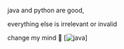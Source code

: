 java and python are good,

everything else is irrelevant or invalid

change my mind

[![java](https://cloud.githubusercontent.com/assets/17016297/18839843/0e06a67a-83d2-11e6-993a-b35a182500e0.png)]
